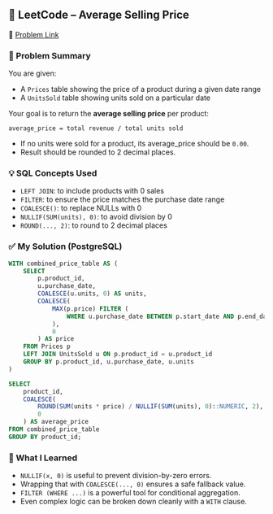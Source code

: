 ## 🧠 LeetCode – Average Selling Price  
🔗 [Problem Link](https://leetcode.com/problems/average-selling-price)

### 📌 Problem Summary  
You are given:
- A `Prices` table showing the price of a product during a given date range  
- A `UnitsSold` table showing units sold on a particular date

Your goal is to return the **average selling price** per product:

```
average_price = total revenue / total units sold
```

- If no units were sold for a product, its average_price should be `0.00`.
- Result should be rounded to 2 decimal places.

### 💡 SQL Concepts Used  
- `LEFT JOIN`: to include products with 0 sales  
- `FILTER`: to ensure the price matches the purchase date range  
- `COALESCE()`: to replace NULLs with 0  
- `NULLIF(SUM(units), 0)`: to avoid division by 0  
- `ROUND(..., 2)`: to round to 2 decimal places

### ✅ My Solution (PostgreSQL)
```sql
WITH combined_price_table AS (
    SELECT 
        p.product_id,
        u.purchase_date,
        COALESCE(u.units, 0) AS units,
        COALESCE(
            MAX(p.price) FILTER (
                WHERE u.purchase_date BETWEEN p.start_date AND p.end_date
            ), 
            0
        ) AS price
    FROM Prices p
    LEFT JOIN UnitsSold u ON p.product_id = u.product_id 
    GROUP BY p.product_id, u.purchase_date, u.units
)

SELECT 
    product_id, 
    COALESCE(
        ROUND(SUM(units * price) / NULLIF(SUM(units), 0)::NUMERIC, 2),
        0
    ) AS average_price
FROM combined_price_table
GROUP BY product_id;
```

### 💬 What I Learned  
- `NULLIF(x, 0)` is useful to prevent division-by-zero errors.  
- Wrapping that with `COALESCE(..., 0)` ensures a safe fallback value.  
- `FILTER (WHERE ...)` is a powerful tool for conditional aggregation.  
- Even complex logic can be broken down cleanly with a `WITH` clause.
